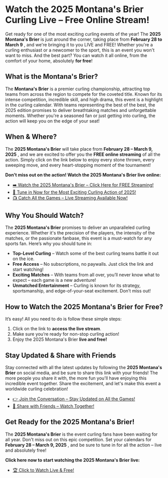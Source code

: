 # Watch the 2025 Montana's Brier Curling Live – Free Online Stream!

Get ready for one of the most exciting curling events of the year! The **2025 Montana's Brier** is just around the corner, taking place from **February 28 to March 9** , and we're bringing it to you LIVE and FREE! Whether you're a curling enthusiast or a newcomer to the sport, this is an event you won't want to miss. And the best part? You can watch it all online, from the comfort of your home, absolutely **for free**!

## What is the Montana's Brier?

The **Montana's Brier** is a premier curling championship, attracting top teams from across the region to compete for the coveted title. Known for its intense competition, incredible skill, and high drama, this event is a highlight in the curling calendar. With teams representing the best of the best, the 2025 edition promises to deliver breathtaking matches and unforgettable moments. Whether you're a seasoned fan or just getting into curling, the action will keep you on the edge of your seat!

## When & Where?

The **2025 Montana's Brier** will take place from **February 28 – March 9, 2025** , and we are excited to offer you the **FREE online streaming** of all the action. Simply click on the link below to enjoy every stone thrown, every sweeping move, and every heart-stopping moment of the tournament!

**Don't miss out on the action! Watch the 2025 Montana's Brier live online:**

- [➡️ Watch the 2025 Montana's Brier – Click Here for FREE Streaming!](https://tinyurl.com/livestreamfreeo?st=2025montanasbrier&si=gh)
- [🏅 Tune in Now for the Most Exciting Curling Action of 2025!](https://tinyurl.com/livestreamfreeo?st=2025montanasbrier&si=gh)
- [📺 Catch All the Games – Live Streaming Available Now!](https://tinyurl.com/livestreamfreeo?st=2025montanasbrier&si=gh)

## Why You Should Watch?

The **2025 Montana's Brier** promises to deliver an unparalleled curling experience. Whether it's the precision of the players, the intensity of the matches, or the passionate fanbase, this event is a must-watch for any sports fan. Here’s why you should tune in:

- **Top-Level Curling** – Watch some of the best curling teams battle it out on the ice.
- **Free Access** – No subscriptions, no paywalls. Just click the link and start watching!
- **Exciting Matches** – With teams from all over, you’ll never know what to expect – each game is a new adventure!
- **Unmatched Entertainment** – Curling is known for its strategy, sportsmanship, and edge-of-your-seat excitement. Don’t miss out!

## How to Watch the 2025 Montana's Brier for Free?

It’s easy! All you need to do is follow these simple steps:

1. Click on the link to **access the live stream**.
2. Make sure you’re ready for non-stop curling action!
3. Enjoy the 2025 Montana's Brier **live and free!**

## Stay Updated & Share with Friends

Stay connected with all the latest updates by following the **2025 Montana's Brier** on social media, and be sure to share this link with your friends! The more people you share it with, the more fun you'll have enjoying this incredible event together. Share the excitement, and let's make this event a worldwide curling celebration!

- [👉 Join the Conversation – Stay Updated on All the Games!](https://tinyurl.com/livestreamfreeo?st=2025montanasbrier&si=gh)
- [🤝 Share with Friends – Watch Together!](https://tinyurl.com/livestreamfreeo?st=2025montanasbrier&si=gh)

## Get Ready for the 2025 Montana's Brier!

The **2025 Montana's Brier** is the event curling fans have been waiting for all year. Don't miss out on this epic competition. Set your calendars for **February 28 – March 9, 2025** , and be sure to tune in for all the action – live and absolutely free!

**Click here now to start watching the 2025 Montana's Brier live:**

- [🏆 Click to Watch Live & Free!](https://tinyurl.com/livestreamfreeo?st=2025montanasbrier&si=gh)
